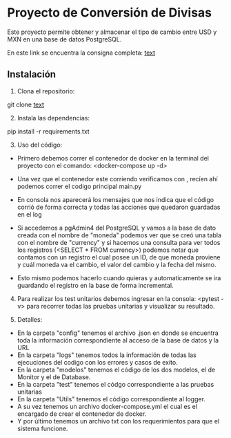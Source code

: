 # Proyecto de Conversión de Divisas

Este proyecto permite obtener y almacenar el tipo de cambio entre USD y MXN en una base de datos PostgreSQL.

En este link se encuentra la consigna completa: [text](https://drive.google.com/file/d/15-vOtYZdcFa8X3-hfFAU2c88TivHSn28/view?usp=sharing)

## Instalación

1. Clona el repositorio:

git clone [text](https://github.com/Frrcolazo123/Moneda.git)


2. Instala las dependencias:

pip install -r requirements.txt

3. Uso del código:

- Primero debemos correr el contenedor de docker en la terminal del proyecto con el comando: <docker-compose up -d>

- Una vez que el contenedor este corriendo verificamos con <docker ps>, recíen ahí podemos correr el codigo principal main.py <python main.py>

- En consola nos aparecerá los mensajes que nos indica que el código corrió de forma correcta y todas las acciones que quedaron guardadas en el log

- Si accedemos a pgAdmin4 del PostgreSQL y vamos a la base de dato creada con el nombre de "moneda" podemos ver que se creó una tabla con el nombre de "currency" y si hacemos una consulta para ver todos los registros (<SELECT * FROM currency>) podemos notar que contamos con un registro el cual posee un ID, de que moneda proviene y cuál moneda va el cambio, el valor del cambio y la fecha del mismo.

- Esto mismo podemos hacerlo cuando quieras y automaticamente se ira guardando el registro en la base de forma incremental.

4. Para realizar los test unitarios debemos ingresar en la consola: <pytest -v> para recorrer todas las pruebas unitarias y visualizar su resultado.

5. Detalles:

- En la carpeta "config" tenemos el archivo .json en donde se encuentra toda la información correspondiente al acceso de la base de datos y la URL
- En la carpeta "logs" tenemos todos la información de todas las ejecuciones del codigo con los errores y casos de exito.
- En la carpeta "modelos" tenemos el código de los dos modelos, el de Monitor y el de Database.
- En la carpeta "test" tenemos el códgo correspondiente a las pruebas unitarias
- En la carpeta "Utils" tenemos el código correspondiente al logger.
- A su vez tenemos un archivo docker-compose.yml el cual es el encargado de crear el contenedor de docker.
- Y por último tenemos un archivo txt con los requerimientos para que el sistema funcione.
